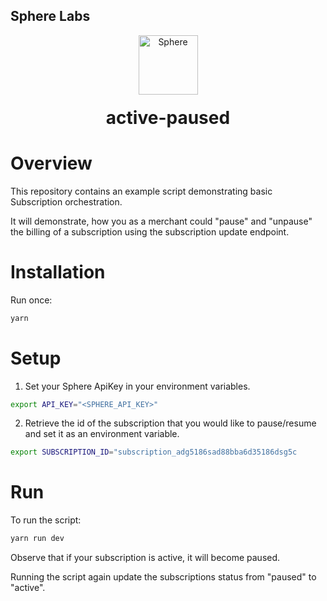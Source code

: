## Sphere Labs

<div align="center">
    <a>
        <img alt="Sphere" src="https://avatars.githubusercontent.com/u/109333730?s=200&v=4" width="95"/>
    </a>
  <h1 style="margin-top:20px;">active-paused</h1>
</div>

# Overview

This repository contains an example script demonstrating basic Subscription orchestration.

It will demonstrate, how you as a merchant could "pause" and "unpause" the billing of a subscription using the subscription update endpoint.

# Installation

Run once:

```bash
yarn
```

# Setup

1. Set your Sphere ApiKey in your environment variables.

```bash
export API_KEY="<SPHERE_API_KEY>"
```

2. Retrieve the id of the subscription that you would like to pause/resume and set it as an environment variable.

```bash
export SUBSCRIPTION_ID="subscription_adg5186sad88bba6d35186dsg5c
```

# Run

To run the script:

```bash
yarn run dev
```

Observe that if your subscription is active, it will become paused.

Running the script again update the subscriptions status from "paused" to "active".
